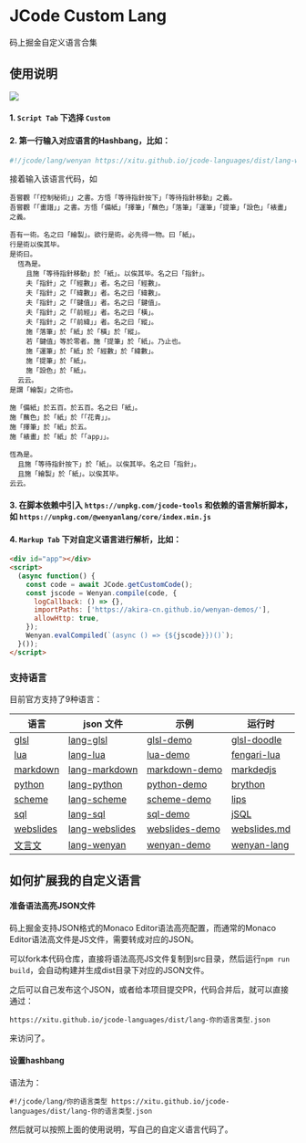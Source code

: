 # JCode Custom Lang

码上掘金自定义语言合集

## 使用说明

![](https://p5.ssl.qhimg.com/t010e5342c2f84b519b.png)

#### 1. `Script Tab` 下选择 `Custom`

#### 2. 第一行输入对应语言的Hashbang，比如：

```js
#!/jcode/lang/wenyan https://xitu.github.io/jcode-languages/dist/lang-wenyan.json
```

接着输入该语言代码，如

```wenyan
吾嘗觀「「控制秘術」」之書。方悟「等待指針按下」「等待指針移動」之義。
吾嘗觀「「畫譜」」之書。方悟「備紙」「擇筆」「蘸色」「落筆」「運筆」「提筆」「設色」「裱畫」之義。

吾有一術。名之曰「繪製」。欲行是術。必先得一物。曰「紙」。
行是術以俟其毕。
是術曰。
  恆為是。
    且施「等待指針移動」於「紙」。以俟其毕。名之曰「指針」。
    夫「指針」之「「經數」」者。名之曰「經數」。
    夫「指針」之「「緯數」」者。名之曰「緯數」。
    夫「指針」之「「鍵值」」者。名之曰「鍵值」。
    夫「指針」之「「前經」」者。名之曰「橫」。
    夫「指針」之「「前緯」」者。名之曰「縱」。
    施「落筆」於「紙」於「橫」於「縱」。
    若「鍵值」等於零者。施「提筆」於「紙」。乃止也。
    施「運筆」於「紙」於「經數」於「緯數」。
    施「提筆」於「紙」。
    施「設色」於「紙」。
  云云。
是謂「繪製」之術也。

施「備紙」於五百。於五百。名之曰「紙」。
施「蘸色」於「紙」於「「花青」」。
施「擇筆」於「紙」於五。
施「裱畫」於「紙」於「「app」」。

恆為是。
  且施「等待指針按下」於「紙」。以俟其毕。名之曰「指針」。
  且施「繪製」於「紙」。以俟其毕。
云云。
```

#### 3. 在脚本依赖中引入 `https://unpkg.com/jcode-tools` 和依赖的语言解析脚本，如 `https://unpkg.com/@wenyanlang/core/index.min.js`

#### 4. `Markup Tab` 下对自定义语言进行解析，比如：

```html
<div id="app"></div>
<script>
  (async function() {
    const code = await JCode.getCustomCode();
    const jscode = Wenyan.compile(code, {
      logCallback: () => {},
      importPaths: ['https://akira-cn.github.io/wenyan-demos/'],
      allowHttp: true,
    });
    Wenyan.evalCompiled(`(async () => {${jscode}})()`);
  }());
</script>
```

### 支持语言

目前官方支持了9种语言：

| 语言 | json 文件 | 示例 | 运行时 |
| --- | --- | --- | --- |
| [glsl](src/lang-lua.js) | [lang-glsl](https://xitu.github.io/jcode-languages/dist/lang-glsl.json) | [glsl-demo](https://code.juejin.cn/pen/7116418967081582623) | [glsl-doodle](https://github.com/akira-cn/glsl-doodle)
| [lua](src/lang-lua.js) | [lang-lua](https://xitu.github.io/jcode-languages/dist/lang-lua.json) | [lua-demo](https://code.juejin.cn/pen/7117234319281618974) | [fengari-lua](https://github.com/fengari-lua/fengari-web) |
| [markdown](src/lang-markdown.js) | [lang-markdown](https://xitu.github.io/jcode-languages/dist/lang-markdown.json) | [markdown-demo](https://code.juejin.cn/pen/7117484770900049928) | [markdedjs](https://github.com/markedjs/marked) |
| [python](src/lang-python.js) | [lang-python](https://xitu.github.io/jcode-languages/dist/lang-python.json) | [python-demo](https://code.juejin.cn/pen/7117216879185231902) | [brython](https://github.com/brython-dev/brython) |
| [scheme](src/lang-scheme.js) | [lang-scheme](https://xitu.github.io/jcode-languages/dist/lang-scheme.json) | [scheme-demo](https://code.juejin.cn/pen/7117496697122455588) | [lips](https://github.com/jcubic/lips) |
| [sql](src/lang-sql.js) | [lang-sql](https://xitu.github.io/jcode-languages/dist/lang-sql.json) | [sql-demo](https://code.juejin.cn/pen/7117569541948833823) | [jSQL](https://github.com/Pamblam/jSQL) |
| [webslides](src/lang-webslides.js) | [lang-webslides](https://xitu.github.io/jcode-languages/dist/lang-webslides.json) | [webslides-demo](https://code.juejin.cn/pen/7115222187925045256) | [webslides.md](https://github.com/xitu/webslides.md) |
| [文言文](src/lang-wenyan.js) | [lang-wenyan](https://xitu.github.io/jcode-languages/dist/lang-wenyan.json) | [wenyan-demo](https://code.juejin.cn/pen/7117404732288663582) | [wenyan-lang](https://github.com/wenyan-lang/wenyan) |

## 如何扩展我的自定义语言

#### 准备语法高亮JSON文件

码上掘金支持JSON格式的Monaco Editor语法高亮配置，而通常的Monaco Editor语法高文件是JS文件，需要转成对应的JSON。

可以fork本代码仓库，直接将语法高亮JS文件复制到src目录，然后运行`npm run build`，会自动构建并生成dist目录下对应的JSON文件。

之后可以自己发布这个JSON，或者给本项目提交PR，代码合并后，就可以直接通过：

`https://xitu.github.io/jcode-languages/dist/lang-你的语言类型.json`

来访问了。

#### 设置hashbang

语法为：

```
#!/jcode/lang/你的语言类型 https://xitu.github.io/jcode-languages/dist/lang-你的语言类型.json
```

然后就可以按照上面的使用说明，写自己的自定义语言代码了。
